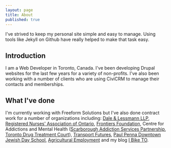 ```yaml
---
layout: page
title: About
published: true
---
```


<p class="message">
  I've strived to keep my personal site simple and easy to manage. Using tools like Jekyll on Github have really helped to make that task easy.
</p>

## Introduction

I am a Web Developer in Toronto, Canada. I've been developing Drupal websites for the last few years for a variety of non-profits. I've also been working with a number of clients who are using CiviCRM to manage their contacts and memberships.

## What I've done

I'm currently working with Freeform Solutions but I've also done contract work for a number of organizations including: [Dale & Lessmann LLP](http://dalelessmann.com), [Registered Nurses' Association of Ontario](http://rnao.ca/), [Frontiers Foundation](http://frontiersfoundation.ca), Centre for Addictions and Mental Health ([Scarborough Addiction Services Partnership](http://scarboroughaddictionservices.org), [Toronto Drug Treatment Court](http://tdtc.ca)), [Transport Futures](http://transportfutures.ca), [Paul Penna Downtown Jewish Day School](http://djds.ca), [Agricultural Employment](http://www.agriemploy.com/) and my blog [I Bike TO](http://ibiketo.ca).
